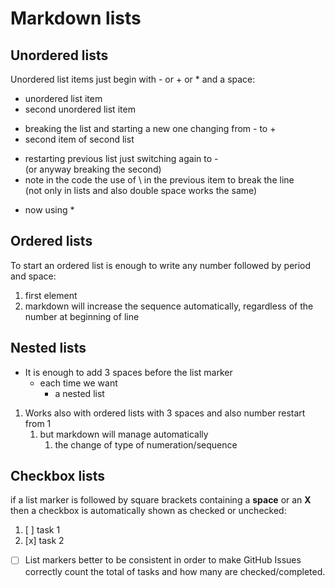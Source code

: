 # Markdown lists

## Unordered lists
Unordered list items just begin with - or + or * and a space:
- unordered list item
- second unordered list item
+ breaking the list and starting a new one changing from - to +
+ second item of second list
- restarting previous list just switching again to -\
(or anyway breaking the second)
- note in the code the use of \ in the previous item to break the line\
(not only in lists and also double space works the same)
* now using *

## Ordered lists
To start an ordered list is enough to write any number followed by period and space:
1. first element
1234. markdown will increase the sequence automatically, regardless of the number at beginning of line

## Nested lists
- It is enough to add 3 spaces before the list marker
   - each time we want
      - a nested list
1. Works also with ordered lists with 3 spaces and also number restart from 1
   1. but markdown will manage automatically 
      1. the change of type of numeration/sequence

## Checkbox lists
if a list marker is followed by square brackets containing a **space** or an **X** then a checkbox is automatically shown as checked or unchecked:
1. [ ] task 1
2. [x] task 2
- [ ] List markers better to be consistent in order to make GitHub Issues correctly count the total of tasks and how many are checked/completed.
